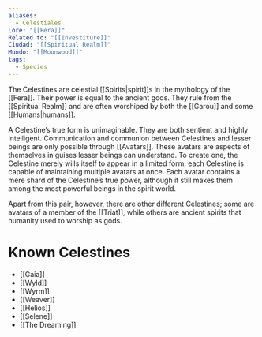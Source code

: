 ```yaml
---
aliases:
  - Celestiales
Lore: "[[Fera]]"
Related to: "[[Investiture]]"
Ciudad: "[[Spiritual Realm]]"
Mundo: "[[Moonwood]]"
tags:
  - Species
---
```

The Celestines are celestial [[Spirits|spirit]]s in the mythology of the [[Fera]]. Their power is equal to the ancient gods. They rule from the [[Spiritual Realm]] and are often worshiped by both the [[Garou]] and some [[Humans|humans]].

A Celestine’s true form is unimaginable. They are both sentient and highly intelligent. Communication and communion between Celestines and lesser beings are only possible through [[Avatars]]. These avatars are aspects of themselves in guises lesser beings can understand. To create one, the Celestine merely wills itself to appear in a limited form; each Celestine is capable of maintaining multiple avatars at once. Each avatar contains a mere shard of the Celestine’s true power, although it still makes them among the most powerful beings in the spirit world.

Apart from this pair, however, there are other different Celestines; some are avatars of a member of the [[Triat]], while others are ancient spirits that humanity used to worship as gods.

# Known Celestines

- [[Gaia]]
- [[Wyld]]
- [[Wyrm]]
- [[Weaver]]
- [[Helios]]
- [[Selene]]
- [[The Dreaming]]


